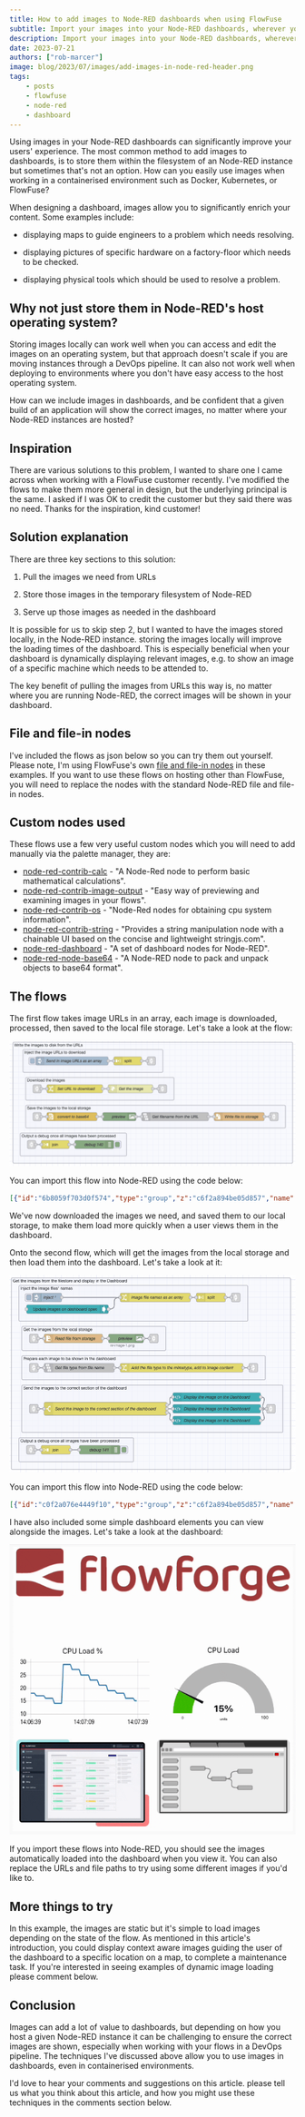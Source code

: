 ```yaml
---
title: How to add images to Node-RED dashboards when using FlowFuse
subtitle: Import your images into your Node-RED dashboards, wherever you are running your instances
description: Import your images into your Node-RED dashboards, wherever you are running your instances
date: 2023-07-21
authors: ["rob-marcer"]
image: blog/2023/07/images/add-images-in-node-red-header.png
tags:
    - posts
    - flowfuse
    - node-red
    - dashboard
---
```


Using images in your Node-RED dashboards can significantly improve your users' experience. The most common method to add images to dashboards, is to store them within the filesystem of an Node-RED instance but sometimes that's not an option. How can you easily use images when working in a containerised environment such as Docker, Kubernetes, or FlowFuse?

<!--more-->

When designing a dashboard, images allow you to significantly enrich your content. Some examples include:

- displaying maps to guide engineers to a problem which needs resolving.

- displaying pictures of specific hardware on a factory-floor which needs to be checked.

- displaying physical tools which should be used to resolve a problem.

## Why not just store them in Node-RED's host operating system?

Storing images locally can work well when you can access and edit the images on an operating system, but that approach doesn't scale if you are moving instances through a DevOps pipeline. It can also not work well when deploying to environments where you don't have easy access to the host operating system.

How can we include images in dashboards, and be confident that a given build of an application will show the correct images, no matter where your Node-RED instances are hosted?

## Inspiration

There are various solutions to this problem, I wanted to share one I came across when working with a FlowFuse customer recently. I've modified the flows to make them more general in design, but the underlying principal is the same. I asked if I was OK to credit the customer but they said there was no need. Thanks for the inspiration, kind customer!

## Solution explanation

There are three key sections to this solution:

1. Pull the images we need from URLs

1. Store those images in the temporary filesystem of Node-RED

1. Serve up those images as needed in the dashboard

It is possible for us to skip step 2, but I wanted to have the images stored locally, in the Node-RED instance. storing the images locally will improve the loading times of the dashboard. This is especially beneficial when your dashboard is dynamically displaying relevant images, e.g. to show an image of a specific machine which needs to be attended to.

The key benefit of pulling the images from URLs this way is, no matter where you are running Node-RED, the correct images will be shown in your dashboard.

## File and file-in nodes

I've included the flows as json below so you can try them out yourself. Please note, I'm using FlowFuse's own [file and file-in nodes](/docs/user/filenodes/) in these examples. If you want to use these flows on hosting other than FlowFuse, you will need to replace the nodes with the standard Node-RED file and file-in nodes.

## Custom nodes used

These flows use a few very useful custom nodes which you will need to add manually via the palette manager, they are:

- [node-red-contrib-calc](https://flows.nodered.org/node/node-red-contrib-calc) - "A Node-Red node to perform basic mathematical calculations".
- [node-red-contrib-image-output](https://flows.nodered.org/node/node-red-contrib-image-output) - "Easy way of previewing and examining images in your flows".
- [node-red-contrib-os](https://flows.nodered.org/node/node-red-contrib-os) - "Node-Red nodes for obtaining cpu system information".
- [node-red-contrib-string](https://flows.nodered.org/node/node-red-contrib-string) - "Provides a string manipulation node with a chainable UI based on the concise and lightweight stringjs.com".
- [node-red-dashboard](https://flows.nodered.org/node/node-red-dashboard) - "A set of dashboard nodes for Node-RED".
- [node-red-node-base64](https://flows.nodered.org/node/node-red-node-base64) - "A Node-RED node to pack and unpack objects to base64 format".

## The flows

The first flow takes image URLs in an array, each image is downloaded, processed, then saved to the local file storage. Let's take a look at the flow:

![Download the images and save them to disk](./images/save-images-to-disk.png "Download the images and save them to disk")

You can import this flow into Node-RED using the code below:

```json
[{"id":"6b8059f703d0f574","type":"group","z":"c6f2a894be05d857","name":"Write the images to disk from the URLs","style":{"label":true},"nodes":["04fb6911559797a0","8a3c077f0f85a905","22c5026dd58e418b","6fcca5cfee2bcb89"],"x":38,"y":53,"w":1004,"h":434},{"id":"04fb6911559797a0","type":"group","z":"c6f2a894be05d857","g":"6b8059f703d0f574","name":"Inject the image URLs to download","style":{"label":true},"nodes":["e635ceb0577a86d5","29fe40a054be5b2b","1e81a35c27aae6ad"],"x":74,"y":79,"w":502,"h":82},{"id":"e635ceb0577a86d5","type":"inject","z":"c6f2a894be05d857","g":"04fb6911559797a0","name":"Send in image URLs as an array","props":[{"p":"payload"}],"repeat":"","crontab":"","once":false,"onceDelay":0.1,"topic":"","payload":"[\"https://openjsf.org/wp-content/uploads/sites/84/2023/02/ff-logo-wordmark-light_4x.png\",\"https://nodered.org/images/nr-image-1.png\",\"/img/screen-pseudo-overview-2QvTVle3Mr-384.avif\"]","payloadType":"json","x":250,"y":120,"wires":[["29fe40a054be5b2b"]]},{"id":"29fe40a054be5b2b","type":"split","z":"c6f2a894be05d857","g":"04fb6911559797a0","name":"","splt":"\\n","spltType":"str","arraySplt":1,"arraySpltType":"len","stream":false,"addname":"","x":450,"y":120,"wires":[["1e81a35c27aae6ad"]]},{"id":"1e81a35c27aae6ad","type":"link out","z":"c6f2a894be05d857","g":"04fb6911559797a0","name":"link out 3","mode":"link","links":["f582702ec222069c"],"x":535,"y":120,"wires":[]},{"id":"8a3c077f0f85a905","type":"group","z":"c6f2a894be05d857","g":"6b8059f703d0f574","name":"Download the images","style":{"label":true},"nodes":["453f3b9d7d312bd2","ecbd7b1a410ecd9d","4d650baa2118036e","f582702ec222069c"],"x":84,"y":179,"w":532,"h":82},{"id":"453f3b9d7d312bd2","type":"http request","z":"c6f2a894be05d857","g":"8a3c077f0f85a905","name":"Get the image","method":"GET","ret":"bin","paytoqs":"ignore","url":"","tls":"","persist":false,"proxy":"","insecureHTTPParser":false,"authType":"","senderr":false,"headers":[],"x":460,"y":220,"wires":[["4d650baa2118036e"]]},{"id":"ecbd7b1a410ecd9d","type":"change","z":"c6f2a894be05d857","g":"8a3c077f0f85a905","name":"Set URL to download","rules":[{"t":"move","p":"payload","pt":"msg","to":"url","tot":"msg"}],"action":"","property":"","from":"","to":"","reg":false,"x":260,"y":220,"wires":[["453f3b9d7d312bd2"]]},{"id":"4d650baa2118036e","type":"link out","z":"c6f2a894be05d857","g":"8a3c077f0f85a905","name":"link out 1","mode":"link","links":["8bc38803dec97185"],"x":575,"y":220,"wires":[]},{"id":"f582702ec222069c","type":"link in","z":"c6f2a894be05d857","g":"8a3c077f0f85a905","name":"link in 3","links":["1e81a35c27aae6ad"],"x":125,"y":220,"wires":[["ecbd7b1a410ecd9d"]]},{"id":"22c5026dd58e418b","type":"group","z":"c6f2a894be05d857","g":"6b8059f703d0f574","name":"Save the images to the local storage","style":{"label":true},"nodes":["95c819560d22f394","0fe7f013b6356c5d","7edc6cb2b0d243db","829bfc8e6e293ada","8bc38803dec97185","98980d88013c6e12"],"x":84,"y":279,"w":932,"h":82},{"id":"95c819560d22f394","type":"base64","z":"c6f2a894be05d857","g":"22c5026dd58e418b","name":"convert to base64","action":"str","property":"payload","x":250,"y":320,"wires":[["829bfc8e6e293ada"]]},{"id":"0fe7f013b6356c5d","type":"file","z":"c6f2a894be05d857","g":"22c5026dd58e418b","name":"Write file to storage","filename":"filename","filenameType":"msg","appendNewline":true,"createDir":false,"overwriteFile":"true","encoding":"none","x":850,"y":320,"wires":[["98980d88013c6e12"]]},{"id":"7edc6cb2b0d243db","type":"string","z":"c6f2a894be05d857","g":"22c5026dd58e418b","name":"Get filename from the URL","methods":[{"name":"getRightMost","params":[{"type":"str","value":"/"}]}],"prop":"responseUrl","propout":"filename","object":"msg","objectout":"msg","x":620,"y":320,"wires":[["0fe7f013b6356c5d"]]},{"id":"829bfc8e6e293ada","type":"image","z":"c6f2a894be05d857","g":"22c5026dd58e418b","name":"preview","width":"150","data":"payload","dataType":"msg","thumbnail":false,"active":true,"pass":true,"outputs":1,"x":420,"y":320,"wires":[["7edc6cb2b0d243db"]]},{"id":"8bc38803dec97185","type":"link in","z":"c6f2a894be05d857","g":"22c5026dd58e418b","name":"link in 1","links":["4d650baa2118036e"],"x":125,"y":320,"wires":[["95c819560d22f394"]]},{"id":"98980d88013c6e12","type":"link out","z":"c6f2a894be05d857","g":"22c5026dd58e418b","name":"link out 2","mode":"link","links":["1e94b5bab542830a"],"x":975,"y":320,"wires":[]},{"id":"6fcca5cfee2bcb89","type":"group","z":"c6f2a894be05d857","g":"6b8059f703d0f574","name":"Output a debug once all images have been processed","style":{"label":true},"nodes":["d1a6feea3ac829c6","119f8008752bc4fb","1e94b5bab542830a"],"x":64,"y":379,"w":382,"h":82},{"id":"d1a6feea3ac829c6","type":"debug","z":"c6f2a894be05d857","g":"6fcca5cfee2bcb89","name":"debug 140","active":true,"tosidebar":true,"console":false,"tostatus":false,"complete":"true","targetType":"full","statusVal":"","statusType":"auto","x":330,"y":420,"wires":[]},{"id":"119f8008752bc4fb","type":"join","z":"c6f2a894be05d857","g":"6fcca5cfee2bcb89","name":"","mode":"auto","build":"object","property":"payload","propertyType":"msg","key":"topic","joiner":"\\n","joinerType":"str","accumulate":"false","timeout":"","count":"","reduceRight":false,"x":190,"y":420,"wires":[["d1a6feea3ac829c6"]]},{"id":"1e94b5bab542830a","type":"link in","z":"c6f2a894be05d857","g":"6fcca5cfee2bcb89","name":"link in 2","links":["98980d88013c6e12"],"x":105,"y":420,"wires":[["119f8008752bc4fb"]]}]
```

We've now downloaded the images we need, and saved them to our local storage, to make them load more quickly when a user views them in the dashboard.

Onto the second flow, which will get the images from the local storage and then load them into the dashboard. Let's take a look at it:

![Get the images from the local storage and place them in a dashboard](./images/load-images-from-disk-and-show-in-dashboard.png "Get the images from the local storage and place them in a dashboard")

You can import this flow into Node-RED using the code below:

```json
[{"id":"c0f2a076e4449f10","type":"group","z":"c6f2a894be05d857","name":"Get the images from the filestore and display in the Dashboard","style":{"label":true},"nodes":["a671e373b7ca0be8","767590694c5a17f7","fb1ce2ca6b73d950","fee0b4a8fff9f4aa","c9930135726cf256","806b98a5bdf7ceea","b58daed1ee453873"],"x":48,"y":513,"w":954,"h":654},{"id":"a671e373b7ca0be8","type":"junction","z":"c6f2a894be05d857","g":"c0f2a076e4449f10","x":320,"y":560,"wires":[[]]},{"id":"767590694c5a17f7","type":"junction","z":"c6f2a894be05d857","g":"c0f2a076e4449f10","x":320,"y":640,"wires":[[]]},{"id":"fb1ce2ca6b73d950","type":"group","z":"c6f2a894be05d857","g":"c0f2a076e4449f10","name":"Get the images from the local storage","style":{"label":true},"nodes":["924666bcda6c633b","e6f985ed4ff557b5","bee4039410549ec8","83477da8696ae6e7"],"x":84,"y":679,"w":492,"h":82},{"id":"924666bcda6c633b","type":"image","z":"c6f2a894be05d857","g":"fb1ce2ca6b73d950","name":"preview","width":"150","data":"payload","dataType":"msg","thumbnail":false,"active":true,"pass":true,"outputs":1,"x":440,"y":720,"wires":[["83477da8696ae6e7"]]},{"id":"e6f985ed4ff557b5","type":"file in","z":"c6f2a894be05d857","g":"fb1ce2ca6b73d950","name":"Read file from storage","filename":"payload","filenameType":"msg","format":"utf8","chunk":false,"sendError":false,"encoding":"none","allProps":false,"x":260,"y":720,"wires":[["924666bcda6c633b"]]},{"id":"bee4039410549ec8","type":"link in","z":"c6f2a894be05d857","g":"fb1ce2ca6b73d950","name":"link in 4","links":["b669ea3caf594f9a"],"x":125,"y":720,"wires":[["e6f985ed4ff557b5"]]},{"id":"83477da8696ae6e7","type":"link out","z":"c6f2a894be05d857","g":"fb1ce2ca6b73d950","name":"link out 5","mode":"link","links":["044af6d97af553e4"],"x":535,"y":720,"wires":[]},{"id":"fee0b4a8fff9f4aa","type":"group","z":"c6f2a894be05d857","g":"c0f2a076e4449f10","name":"Prepare each image to be shown in the dashboard","style":{"label":true},"nodes":["8cb8c95c2f5a1591","6eabd7a88e3863d3","044af6d97af553e4","264eb6e2f10c1ab5"],"x":84,"y":779,"w":832,"h":82},{"id":"8cb8c95c2f5a1591","type":"change","z":"c6f2a894be05d857","g":"fee0b4a8fff9f4aa","name":"Add the file type to the mimetype, add to image content","rules":[{"t":"set","p":"mimetype","pt":"msg","to":"\"data:image/\"&msg.filetype&\";base64,\"","tot":"jsonata"},{"t":"set","p":"output","pt":"msg","to":"msg.mimetype&msg.payload","tot":"jsonata"},{"t":"move","p":"output","pt":"msg","to":"payload","tot":"msg"}],"action":"","property":"","from":"","to":"","reg":false,"x":630,"y":820,"wires":[["264eb6e2f10c1ab5"]]},{"id":"6eabd7a88e3863d3","type":"string","z":"c6f2a894be05d857","g":"fee0b4a8fff9f4aa","name":"Get file type from file name","methods":[{"name":"getRightMost","params":[{"type":"str","value":"."}]}],"prop":"filename","propout":"filetype","object":"msg","objectout":"msg","x":280,"y":820,"wires":[["8cb8c95c2f5a1591"]]},{"id":"044af6d97af553e4","type":"link in","z":"c6f2a894be05d857","g":"fee0b4a8fff9f4aa","name":"link in 5","links":["83477da8696ae6e7"],"x":125,"y":820,"wires":[["6eabd7a88e3863d3"]]},{"id":"264eb6e2f10c1ab5","type":"link out","z":"c6f2a894be05d857","g":"fee0b4a8fff9f4aa","name":"link out 6","mode":"link","links":["e95c6d9464521102"],"x":875,"y":820,"wires":[]},{"id":"c9930135726cf256","type":"group","z":"c6f2a894be05d857","g":"c0f2a076e4449f10","name":"Send the images to the correct section of the dashboard","style":{"label":true},"nodes":["ecf3cb2b1bc5096e","0629532fdd62fd03","3a790fd52e77cb43","3613df20a3a361e2","e95c6d9464521102","2728c1ee286a404b"],"x":84,"y":879,"w":892,"h":162},{"id":"ecf3cb2b1bc5096e","type":"ui_template","z":"c6f2a894be05d857","g":"c9930135726cf256","group":"8c5b99709c90620a","name":"Display the image on the Dashboard","order":1,"width":0,"height":0,"format":"<!DOCTYPE html>\n<html>\n<head>\n<style>\ndiv.parent {\n  position: relative;\n  height: 200px ;\n  //width: 600px;\n}\ndiv.absolute {\n  position: absolute;\n  width: 100%;\n  bottom: 0px;\n} \nimg{\n  border-radius: 10px;\n}\n\n</style>\n</head>\n<body>\n    <div class=\"parent\">\n        <div class=\"relative\" >\n          \n        <img src= \"{{msg.payload}}\" alt=\"Image loaded from the filestore\" style=\"width:100%\"><br>\n        </div>\n    </div>\n</body>\n</html>\n\n","storeOutMessages":false,"fwdInMessages":false,"resendOnRefresh":false,"templateScope":"local","className":"","x":750,"y":920,"wires":[["2728c1ee286a404b"]]},{"id":"0629532fdd62fd03","type":"ui_template","z":"c6f2a894be05d857","g":"c9930135726cf256","group":"8c5b99709c90620a","name":"Display the image on the Dashboard","order":4,"width":3,"height":4,"format":"<!DOCTYPE html>\n<html>\n<head>\n<style>\ndiv.parent {\n  position: relative;\n  height: 200px ;\n  //width: 600px;\n}\ndiv.absolute {\n  position: absolute;\n  width: 100%;\n  bottom: 0px;\n} \nimg{\n  border-radius: 10px;\n}\n\n</style>\n</head>\n<body>\n    <div class=\"parent\">\n        <div class=\"relative\" >\n          \n        <img src= \"{{msg.payload}}\" alt=\"Image loaded from the filestore\" style=\"width:100%\"><br>\n        </div>\n    </div>\n</body>\n</html>\n\n","storeOutMessages":false,"fwdInMessages":false,"resendOnRefresh":false,"templateScope":"local","className":"","x":750,"y":960,"wires":[["2728c1ee286a404b"]]},{"id":"3a790fd52e77cb43","type":"ui_template","z":"c6f2a894be05d857","g":"c9930135726cf256","group":"8c5b99709c90620a","name":"Display the image on the Dashboard","order":5,"width":3,"height":4,"format":"<!DOCTYPE html>\n<html>\n<head>\n<style>\ndiv.parent {\n  position: relative;\n  height: 200px ;\n  //width: 600px;\n}\ndiv.absolute {\n  position: absolute;\n  width: 100%;\n  bottom: 0px;\n} \nimg{\n  border-radius: 10px;\n}\n\n</style>\n</head>\n<body>\n    <div class=\"parent\">\n        <div class=\"relative\" >\n          \n        <img src= \"{{msg.payload}}\" alt=\"Image loaded from the filestore\" style=\"width:100%\"><br>\n        </div>\n    </div>\n</body>\n</html>\n\n","storeOutMessages":false,"fwdInMessages":false,"resendOnRefresh":false,"templateScope":"local","className":"","x":750,"y":1000,"wires":[["2728c1ee286a404b"]]},{"id":"3613df20a3a361e2","type":"switch","z":"c6f2a894be05d857","g":"c9930135726cf256","name":"Send the image to the correct section of the dashboard","property":"filename","propertyType":"msg","rules":[{"t":"eq","v":"ff-logo-wordmark-light_4x.png","vt":"str"},{"t":"eq","v":"screen-pseudo-overview-2QvTVle3Mr-384.avif","vt":"str"},{"t":"eq","v":"nr-image-1.png","vt":"str"}],"checkall":"true","repair":false,"outputs":3,"x":370,"y":960,"wires":[["ecf3cb2b1bc5096e"],["0629532fdd62fd03"],["3a790fd52e77cb43"]]},{"id":"e95c6d9464521102","type":"link in","z":"c6f2a894be05d857","g":"c9930135726cf256","name":"link in 6","links":["264eb6e2f10c1ab5"],"x":125,"y":960,"wires":[["3613df20a3a361e2"]]},{"id":"2728c1ee286a404b","type":"link out","z":"c6f2a894be05d857","g":"c9930135726cf256","name":"link out 7","mode":"link","links":["d4c41d5c9f332ba4"],"x":935,"y":960,"wires":[]},{"id":"8c5b99709c90620a","type":"ui_group","name":"Default","tab":"4c70ce602964b5fb","order":1,"disp":false,"width":"6","collapse":false,"className":""},{"id":"4c70ce602964b5fb","type":"ui_tab","name":"Home","icon":"dashboard","disabled":false,"hidden":false},{"id":"806b98a5bdf7ceea","type":"group","z":"c6f2a894be05d857","g":"c0f2a076e4449f10","name":"Output a debug once all images have been processed","style":{"label":true},"nodes":["d4c41d5c9f332ba4","b40f5d5e5df0074d","f2f386a2615e5698"],"x":74,"y":1059,"w":392,"h":82},{"id":"d4c41d5c9f332ba4","type":"link in","z":"c6f2a894be05d857","g":"806b98a5bdf7ceea","name":"link in 7","links":["2728c1ee286a404b"],"x":115,"y":1100,"wires":[["b40f5d5e5df0074d"]]},{"id":"b40f5d5e5df0074d","type":"join","z":"c6f2a894be05d857","g":"806b98a5bdf7ceea","name":"","mode":"auto","build":"object","property":"payload","propertyType":"msg","key":"topic","joiner":"\\n","joinerType":"str","accumulate":"false","timeout":"","count":"","reduceRight":false,"x":200,"y":1100,"wires":[["f2f386a2615e5698"]]},{"id":"f2f386a2615e5698","type":"debug","z":"c6f2a894be05d857","g":"806b98a5bdf7ceea","name":"debug 141","active":true,"tosidebar":true,"console":false,"tostatus":false,"complete":"false","statusVal":"","statusType":"auto","x":350,"y":1100,"wires":[]},{"id":"b58daed1ee453873","type":"group","z":"c6f2a894be05d857","g":"c0f2a076e4449f10","name":"Inject the image files' names","style":{"label":true},"nodes":["9cf7532041d938d2","0ec6e6d3e7b31ad7","b669ea3caf594f9a","bca6faef579bc33d","89abee9a3f6cd7e5"],"x":74,"y":539,"w":782,"h":122},{"id":"9cf7532041d938d2","type":"inject","z":"c6f2a894be05d857","g":"b58daed1ee453873","name":"Inject","props":[],"repeat":"","crontab":"","once":true,"onceDelay":"1","topic":"","x":170,"y":580,"wires":[["89abee9a3f6cd7e5"]]},{"id":"0ec6e6d3e7b31ad7","type":"split","z":"c6f2a894be05d857","g":"b58daed1ee453873","name":"","splt":"\\n","spltType":"str","arraySplt":1,"arraySpltType":"len","stream":false,"addname":"","x":730,"y":580,"wires":[["b669ea3caf594f9a"]]},{"id":"b669ea3caf594f9a","type":"link out","z":"c6f2a894be05d857","g":"b58daed1ee453873","name":"link out 4","mode":"link","links":["bee4039410549ec8"],"x":815,"y":580,"wires":[]},{"id":"bca6faef579bc33d","type":"ui_ui_control","z":"c6f2a894be05d857","g":"b58daed1ee453873","name":"Update images on dashboard open","events":"connect","x":240,"y":620,"wires":[["89abee9a3f6cd7e5"]]},{"id":"89abee9a3f6cd7e5","type":"change","z":"c6f2a894be05d857","g":"b58daed1ee453873","name":"Image file names as an array","rules":[{"t":"set","p":"payload","pt":"msg","to":"[\"ff-logo-wordmark-light_4x.png\",\"screen-pseudo-overview-2QvTVle3Mr-384.avif\",\"nr-image-1.png\"]","tot":"json"}],"action":"","property":"","from":"","to":"","reg":false,"x":540,"y":580,"wires":[["0ec6e6d3e7b31ad7"]]},{"id":"c65a9370f1fec257","type":"group","z":"c6f2a894be05d857","name":"Chart showing CPU load","style":{"label":true},"nodes":["4b5271c11b0b1bba","5bf4c21f882eccd0","775403922e7c51f4","3789d7b7f40e8596","3be771b04a805b19","96a1d087230c4631","b82cd8fb933d1f1b"],"x":54,"y":1179,"w":1012,"h":122},{"id":"4b5271c11b0b1bba","type":"inject","z":"c6f2a894be05d857","g":"c65a9370f1fec257","name":"","props":[{"p":"payload"},{"p":"topic","vt":"str"}],"repeat":"1","crontab":"","once":true,"onceDelay":0.1,"topic":"","payload":"","payloadType":"date","x":170,"y":1220,"wires":[["775403922e7c51f4"]]},{"id":"5bf4c21f882eccd0","type":"ui_chart","z":"c6f2a894be05d857","g":"c65a9370f1fec257","name":"","group":"8c5b99709c90620a","order":2,"width":3,"height":4,"label":"CPU Load %","chartType":"line","legend":"false","xformat":"HH:mm:ss","interpolate":"linear","nodata":"","dot":false,"ymin":"","ymax":"","removeOlder":1,"removeOlderPoints":"","removeOlderUnit":"60","cutout":0,"useOneColor":false,"useUTC":false,"colors":["#1f77b4","#aec7e8","#ff7f0e","#2ca02c","#98df8a","#d62728","#ff9896","#9467bd","#c5b0d5"],"outputs":1,"useDifferentColor":false,"className":"","x":790,"y":1220,"wires":[["3789d7b7f40e8596"]]},{"id":"775403922e7c51f4","type":"Loadavg","z":"c6f2a894be05d857","g":"c65a9370f1fec257","name":"","x":320,"y":1220,"wires":[["3be771b04a805b19"]]},{"id":"3789d7b7f40e8596","type":"debug","z":"c6f2a894be05d857","g":"c65a9370f1fec257","name":"debug 142","active":false,"tosidebar":true,"console":false,"tostatus":false,"complete":"false","statusVal":"","statusType":"auto","x":950,"y":1220,"wires":[]},{"id":"3be771b04a805b19","type":"change","z":"c6f2a894be05d857","g":"c65a9370f1fec257","name":"","rules":[{"t":"set","p":"payload","pt":"msg","to":"payload.loadavg[0]","tot":"msg"}],"action":"","property":"","from":"","to":"","reg":false,"x":480,"y":1220,"wires":[["b82cd8fb933d1f1b"]]},{"id":"96a1d087230c4631","type":"ui_gauge","z":"c6f2a894be05d857","g":"c65a9370f1fec257","name":"","group":"8c5b99709c90620a","order":3,"width":3,"height":4,"gtype":"gage","title":"CPU Load","label":"units","format":"{{value}}%","min":0,"max":"100","colors":["#00b500","#e6e600","#ca3838"],"seg1":"","seg2":"","diff":false,"className":"","x":790,"y":1260,"wires":[]},{"id":"b82cd8fb933d1f1b","type":"calculator","z":"c6f2a894be05d857","g":"c65a9370f1fec257","name":"","inputMsgField":"payload","outputMsgField":"payload","operation":"mult","constant":"100","round":true,"decimals":0,"x":640,"y":1220,"wires":[["96a1d087230c4631","5bf4c21f882eccd0"]]}]

```

I have also included some simple dashboard elements you can view alongside the images. Let's take a look at the dashboard:

![The dashboard showing our images alongside other standard elements](./images/the-dashboard.gif "The dashboard showing our images alongside other standard elements")

If you import these flows into Node-RED, you should see the images automatically loaded into the dashboard when you view it. You can also replace the URLs and file paths to try using some different images if you'd like to.

## More things to try

In this example, the images are static but it's simple to load images depending on the state of the flow. As mentioned in this article's introduction, you could display context aware images guiding the user of the dashboard to a specific location on a map, to complete a maintenance task. If you're interested in seeing examples of dynamic image loading please comment below.

## Conclusion

Images can add a lot of value to dashboards, but depending on how you host a given Node-RED instance it can be challenging to ensure the correct images are shown, especially when working with your flows in a DevOps pipeline. The techniques I've discussed above allow you to use images in dashboards, even in containerised environments. 

I'd love to hear your comments and suggestions on this article. please tell us what you think about this article, and how you might use these techniques in the comments section below.
